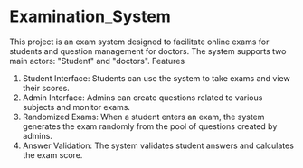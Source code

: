# Examination_System
This project is an exam system designed to facilitate online exams for students and question management for doctors. The system supports two main actors: "Student" and "doctors".
Features
1) Student Interface: Students can use the system to take exams and view their scores.
2) Admin Interface: Admins can create questions related to various subjects and monitor exams.
3) Randomized Exams: When a student enters an exam, the system generates the exam randomly from the pool of questions created by admins.
4) Answer Validation: The system validates student answers and calculates the exam score.
